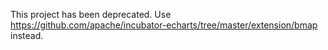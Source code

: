 This project has been deprecated. Use https://github.com/apache/incubator-echarts/tree/master/extension/bmap instead.
